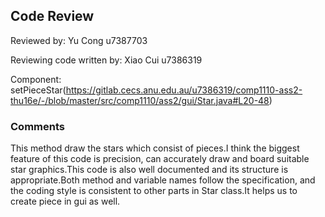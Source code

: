 ## Code Review

Reviewed by: Yu Cong u7387703

Reviewing code written by: Xiao Cui u7386319

Component: setPieceStar(https://gitlab.cecs.anu.edu.au/u7386319/comp1110-ass2-thu16e/-/blob/master/src/comp1110/ass2/gui/Star.java#L20-48)

### Comments 

This method draw the stars which consist of pieces.I think the biggest feature of this code is precision, can accurately draw and board suitable 
star graphics.This code is also well documented and its structure is appropriate.Both method and variable names follow the specification, and the coding style is consistent to other parts in Star class.It helps us to create piece in gui as well.



